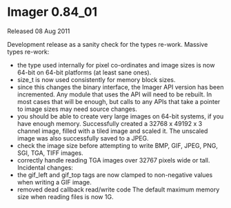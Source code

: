 # Imager 0.84_01

Released 08 Aug 2011

Development release as a sanity check for the types re-work.
Massive types re-work:
- the type used internally for pixel co-ordinates and image sizes is now 64-bit on 64-bit platforms (at least sane ones). 
- size_t is now used consistently for memory block sizes. 
- since this changes the binary interface, the Imager API version has been incremented. Any module that uses the API will need to be rebuilt. In most cases that will be enough, but calls to any APIs that take a pointer to image sizes may need source changes. 
- you should be able to create very large images on 64-bit systems, if you have enough memory. Successfully created a 32768 x 49192 x 3 channel image, filled with a tiled image and scaled it. The unscaled image was also successfully saved to a JPEG. 
- check the image size before attempting to write BMP, GIF, JPEG, PNG, SGI, TGA, TIFF images. 
- correctly handle reading TGA images over 32767 pixels wide or tall. Incidental changes: 
- the gif_left and gif_top tags are now clamped to non-negative values when writing a GIF image. 
- removed dead callback read/write code The default maximum memory size when reading files is now 1G.